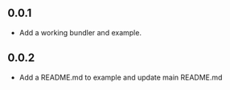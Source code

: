 ## 0.0.1

* Add a working bundler and example.

## 0.0.2

+ Add a README.md to example and update main README.md